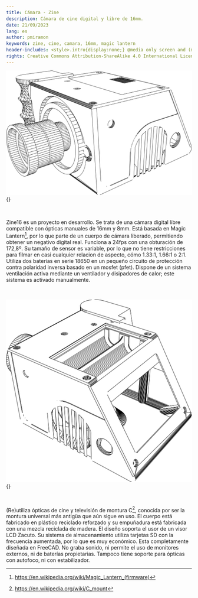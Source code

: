 ```yaml
---
title: Cámara - Zine
description: Cámara de cine digital y libre de 16mm.
date: 21/09/2023
lang: es
author: pmiramon
keywords: zine, cine, camara, 16mm, magic lantern
header-includes: <style>.intro{display:none;} @media only screen and (min-width:665px) {a.seleccion.camara::before{content:"➞ "; font-weight:bolder;}}</style>
rights: Creative Commons Attribution-ShareAlike 4.0 International License
---
```


<div class="presentacion">

![](img/camara1.svg){}

<br>

Zine16 es un proyecto en desarrollo. Se trata de una cámara digital libre compatible con ópticas manuales de 16mm y 8mm. Está basada en Magic Lantern[^1], por lo que parte de un cuerpo de cámara liberado, permitiendo obtener un negativo digital real. Funciona a 24fps con una obturación de 172,8º. Su tamaño de sensor es variable, por lo que no tiene restricciones para filmar en casi cualquier relacion de aspecto, cómo 1.33:1, 1.66:1 o 2:1. Utiliza dos baterías en serie 18650 en un pequeño circuito de protección contra polaridad inversa basado en un mosfet (pfet). Dispone de un sistema ventilación activa mediante un ventilador y disipadores de calor; este sistema es activado manualmente.

[^1]: https://en.wikipedia.org/wiki/Magic_Lantern_(firmware)

<br>

![](img/camara2.svg){}

<br>

(Re)utiliza ópticas de cine y televisión de montura C[^2], conocida por ser la montura universal más antigüa que aún sigue en uso. El cuerpo está fabricado en plástico reciclado reforzado y su empuñadura está fabricada con una mezcla reciclada de madera. El diseño soporta el usor de un visor LCD Zacuto. Su sistema de almacenamiento utiliza tarjetas SD con la frecuencia aumentada, por lo que es muy económico. Esta completamente diseñada en FreeCAD. No graba sonido, ni permite el uso de monitores externos, ni de baterías propietarias. Tampoco tiene soporte para ópticas con autofoco, ni con estabilizador.

</div>

[^2]: https://en.wikipedia.org/wiki/C_mount
